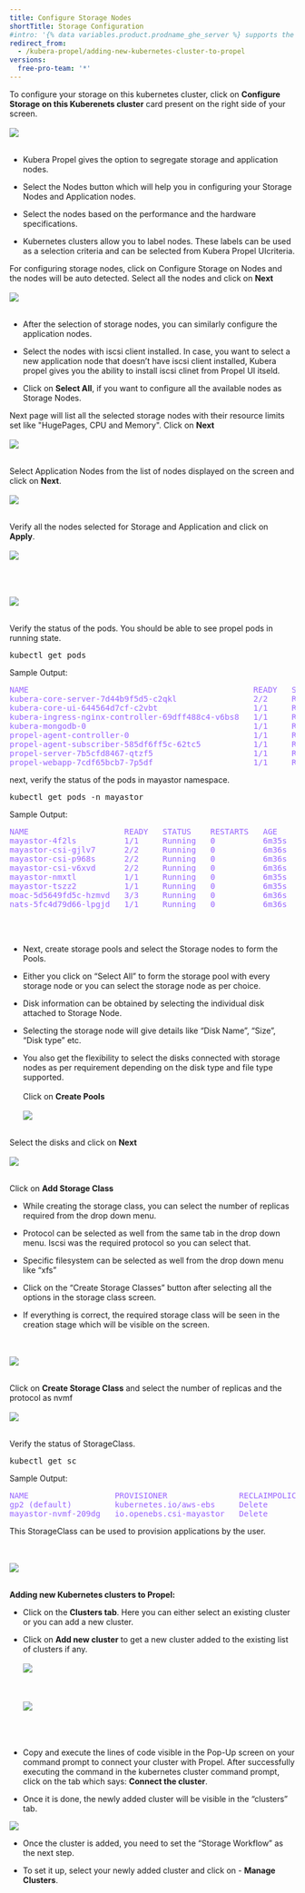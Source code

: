 ```yaml
---
title: Configure Storage Nodes
shortTitle: Storage Configuration
#intro: '{% data variables.product.prodname_ghe_server %} supports the same powerful API available on {% data variables.product.prodname_dotcom_the_website %} as well as its own set of API endpoints.'
redirect_from:
  - /kubera-propel/adding-new-kubernetes-cluster-to-propel
versions:
  free-pro-team: '*'
---
```

To configure your storage on this kubernetes cluster, click on <b>Configure Storage on this Kuberenets cluster</b> card present on the right side of your screen.
<br><br>
<a href="/assets/images/propel6_new.png" target="_blank"><img class="image-with-border" src="/assets/images/propel6_new.png"></a>
<br><br>
* Kubera Propel gives the option to segregate storage and application nodes.

* Select the Nodes button which will help you in configuring your Storage Nodes and Application nodes.

* Select the nodes based on the performance and the hardware specifications.

* Kubernetes clusters allow you to label nodes. These labels can be used as a selection criteria and can be selected from Kubera Propel UIcriteria.


For configuring storage nodes, click on Configure Storage on Nodes and the nodes will be auto detected. Select all the nodes and click on <b>Next</b>
<br><br>
<a href="/assets/images/propel8.png" target="_blank"><img class="image-with-border" src="/assets/images/propel8.png"></a>
<br><br>



* After the selection of storage nodes, you can similarly configure the application nodes.

* Select the nodes with iscsi client installed. In case, you want to select a new application node that doesn’t have iscsi client installed, Kubera propel gives you the ability to install iscsi clinet from Propel UI itseld.

* Click on <b>Select All</b>, if you want to configure all the available nodes as Storage Nodes.

Next page will list all the selected storage nodes with their resource limits set like "HugePages, CPU and Memory". Click on <b>Next</b>
<br><br>
<a href="/assets/images/propel9.png" target="_blank"><img class="image-with-border" src="/assets/images/propel9.png"></a>
<br><br>

Select Application Nodes from the list of nodes displayed on the screen and click on <b>Next</b>.
<br><br>
<a href="/assets/images/propel10.png" target="_blank"><img class="image-with-border" src="/assets/images/propel10.png"></a>
<br><br>

Verify all the nodes selected for Storage and Application and click on <b>Apply</b>.
<br><br>
<a href="/assets/images/propel11.png" target="_blank"><img class="image-with-border" src="/assets/images/propel11.png"></a>
<br><br>

<br><br>
<a href="/assets/images/propel12.png" target="_blank"><img class="image-with-border" src="/assets/images/propel12.png"></a>
<br><br>

Verify the status of the pods. You should be able to see propel pods in running state.
<pre>
kubectl get pods
</pre>
Sample Output:
<pre style="color:#9966ff">
NAME                                               READY   STATUS    RESTARTS   AGE
kubera-core-server-7d44b9f5d5-c2qkl                2/2     Running   5          7m20s
kubera-core-ui-644564d7cf-c2vbt                    1/1     Running   0          7m20s
kubera-ingress-nginx-controller-69dff488c4-v6bs8   1/1     Running   0          7m20s
kubera-mongodb-0                                   1/1     Running   0          7m19s
propel-agent-controller-0                          1/1     Running   0          53s
propel-agent-subscriber-585df6ff5c-62tc5           1/1     Running   0          53s
propel-server-7b5cfd8467-qtzf5                     1/1     Running   0          3m5s
propel-webapp-7cdf65bcb7-7p5df                     1/1     Running   0          3m5s
</pre>


next, verify the status of the pods in mayastor namespace.
<pre>
kubectl get pods -n mayastor
</pre>
Sample Output:
<pre style="color:#9966ff">
NAME                    READY   STATUS    RESTARTS   AGE
mayastor-4f2ls          1/1     Running   0          6m35s
mayastor-csi-gjlv7      2/2     Running   0          6m36s
mayastor-csi-p968s      2/2     Running   0          6m36s
mayastor-csi-v6xvd      2/2     Running   0          6m36s
mayastor-nmxtl          1/1     Running   0          6m35s
mayastor-tszz2          1/1     Running   0          6m35s
moac-5d5649fd5c-hzmvd   3/3     Running   0          6m36s
nats-5fc4d79d66-lpgjd   1/1     Running   0          6m36s
</pre>

<br><br>
* Next, create storage pools and select the Storage nodes to form the Pools.

* Either you click on “Select All” to form the storage pool with every storage node or you can select the storage node as per choice.

* Disk information can be obtained by selecting the individual disk attached to Storage Node.

* Selecting  the storage node will give details like “Disk Name”, “Size”, “Disk type” etc.

* You also get the flexibility  to select the disks connected with storage nodes as per requirement depending on the disk type and file type supported.
<br><br>
Click on <b>Create Pools</b>
<br><br>
<a href="/assets/images/propel12.png" target="_blank"><img class="image-with-border" src="/assets/images/propel12.png"></a>
<br><br>

Select the disks and click on <b>Next</b>
<br><br>
<a href="/assets/images/propel13.png" target="_blank"><img class="image-with-border" src="/assets/images/propel13.png"></a>
<br><br>

Click on <b>Add Storage Class</b> 

* While creating the storage class, you can select the number of replicas required from the drop down menu.

* Protocol can be selected as well from the same tab in the drop down menu. Iscsi was the required protocol so you can select that.

* Specific filesystem can be selected as well from the drop down menu like “xfs”

* Click on the “Create Storage Classes” button after selecting all the options in the storage class screen.

* If everything is correct, the required storage class will be seen in the creation stage which will be visible on the screen.

<br><br>
<a href="/assets/images/propel14.png" target="_blank"><img class="image-with-border" src="/assets/images/propel14.png"></a>
<br><br>

Click on <b>Create Storage Class</b> and select the number of replicas and the protocol as nvmf
<br><br>
<a href="/assets/images/propel15.png" target="_blank"><img class="image-with-border" src="/assets/images/propel15.png"></a>
<br><br>

Verify the status of StorageClass.
<pre>
kubectl get sc 
</pre>
Sample Output:
<pre style="color:#9966ff">
NAME                  PROVISIONER               RECLAIMPOLICY   VOLUMEBINDINGMODE      ALLOWVOLUMEEXPANSION   AGE
gp2 (default)         kubernetes.io/aws-ebs     Delete          WaitForFirstConsumer   false                  63m
mayastor-nvmf-209dg   io.openebs.csi-mayastor   Delete          Immediate              false                  6m13s
</pre>

This StorageClass can be used to provision applications by the user.

<br><br>
<a href="/assets/images/propel16.png" target="_blank"><img class="image-with-border" src="/assets/images/propel16.png"></a>
<br><br>


<b>Adding new Kubernetes clusters to Propel:</b>

* Click on the <b>Clusters tab</b>. Here you can either select an existing cluster or you can add a new  cluster. 
* Click on <b>Add new cluster</b> to get a new cluster added to the existing list of clusters if any.
<br><br>
<a href="/assets/images/propel2.png" target="_blank"><img class="image-with-border" src="/assets/images/propel2.png"></a>
<br><br>
<br><br>
<a href="/assets/images/propel3.png" target="_blank"><img class="image-with-border" src="/assets/images/propel3.png"></a>
<br><br>
<br><br>
* Copy and execute the lines of code visible in the Pop-Up screen on your command prompt to connect your cluster with Propel. After successfully executing the command in the kubernetes cluster command prompt, click on the tab which says: <b>Connect the cluster</b>.

* Once it is done, the newly added cluster will be visible in the “clusters” tab.

<a href="/assets/images/propel4.png" target="_blank"><img class="image-with-border" src="/assets/images/propel4.png"></a>



* Once the cluster is added, you need to set the “Storage Workflow” as the next step. 

* To set it up, select your newly added cluster and click on - <b>Manage Clusters</b>. 
